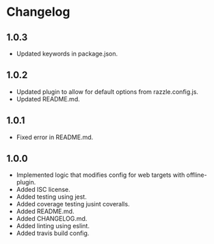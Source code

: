 # Changelog

## 1.0.3
- Updated keywords in package.json.
## 1.0.2
- Updated plugin to allow for default options from razzle.config.js.
- Updated README.md.
## 1.0.1
- Fixed error in README.md.
## 1.0.0
- Implemented logic that modifies config for web targets with offline-plugin.
- Added ISC license.
- Added testing using jest.
- Added coverage testing jusint coveralls.
- Added README.md.
- Added CHANGELOG.md.
- Added linting using eslint.
- Added travis build config.
